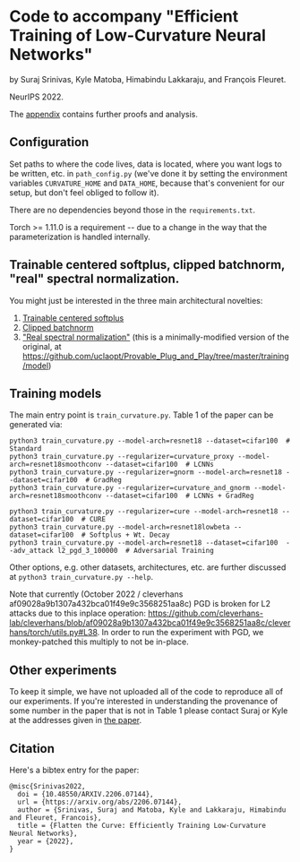 # Code to accompany "Efficient Training of Low-Curvature Neural Networks"

by Suraj Srinivas, Kyle Matoba, Himabindu Lakkaraju, and François Fleuret.

NeurIPS 2022.  

The [appendix](https://openreview.net/attachment?id=2B2xIJ299rx&name=supplementary_material) 
contains further proofs and analysis. 

## Configuration

Set paths to where the code lives, data is located, where you want logs to be 
written, etc. in `path_config.py` (we've done it by setting the environment
variables `CURVATURE_HOME` and `DATA_HOME`, because that's convenient for our
setup, but don't feel obliged to follow it).

There are no dependencies beyond those in the `requirements.txt`. 

Torch >= 1.11.0 is a requirement -- due to a change in the way that the parameterization is handled internally.

## Trainable centered softplus, clipped batchnorm, "real" spectral normalization. 
You might just be interested in the three main architectural novelties:
 1. [Trainable centered softplus](https://github.com/kylematoba/lcnn/blob/main/models/psoftplus.py)
 2. [Clipped batchnorm](https://github.com/kylematoba/lcnn/blob/main/models/layers.py#L96)
 3. ["Real spectral normalization"](https://github.com/kylematoba/lcnn/blob/main/models/conv_spectral_norm.py) (this is a minimally-modified version of the original, at https://github.com/uclaopt/Provable_Plug_and_Play/tree/master/training/model)

## Training models 
The main entry point is `train_curvature.py`. Table 1 of the paper can be generated via: 

```
python3 train_curvature.py --model-arch=resnet18 --dataset=cifar100  # Standard
python3 train_curvature.py --regularizer=curvature_proxy --model-arch=resnet18smoothconv --dataset=cifar100  # LCNNs
python3 train_curvature.py --regularizer=gnorm --model-arch=resnet18 --dataset=cifar100  # GradReg
python3 train_curvature.py --regularizer=curvature_and_gnorm --model-arch=resnet18smoothconv --dataset=cifar100  # LCNNs + GradReg

python3 train_curvature.py --regularizer=cure --model-arch=resnet18 --dataset=cifar100  # CURE
python3 train_curvature.py --model-arch=resnet18lowbeta --dataset=cifar100  # Softplus + Wt. Decay
python3 train_curvature.py --model-arch=resnet18 --dataset=cifar100  --adv_attack l2_pgd_3_100000  # Adversarial Training
```

Other options, e.g. other datasets, architectures, etc. are further discussed at `python3 train_curvature.py --help`.

Note that currently (October 2022 / cleverhans af09028a9b1307a432bca01f49e9c3568251aa8c)
PGD is broken for L2 attacks due to this inplace operation:
https://github.com/cleverhans-lab/cleverhans/blob/af09028a9b1307a432bca01f49e9c3568251aa8c/cleverhans/torch/utils.py#L38.
In order to run the experiment with PGD, we monkey-patched this multiply to not be in-place.

## Other experiments
To keep it simple, we have not uploaded all of the code to reproduce all of our experiments. 
If you're interested in understanding the provenance of some number in the paper that is not in Table 1
please contact Suraj or Kyle at the addresses given in [the paper](https://arxiv.org/abs/2206.07144).

## Citation
Here's a bibtex entry for the paper:

```
@misc{Srinivas2022,
  doi = {10.48550/ARXIV.2206.07144},
  url = {https://arxiv.org/abs/2206.07144},
  author = {Srinivas, Suraj and Matoba, Kyle and Lakkaraju, Himabindu and Fleuret, Francois},
  title = {Flatten the Curve: Efficiently Training Low-Curvature Neural Networks},
  year = {2022},
}

```

